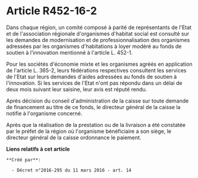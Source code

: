 # Article R452-16-2

Dans chaque région, un comité composé à parité de représentants de l'Etat et de l'association régionale d'organismes
d'habitat social est consulté sur les demandes de modernisation et de professionnalisation des organismes adressées par les
organismes d'habitations à loyer modéré au fonds de soutien à l'innovation mentionné à l'article L. 452-1. 

Pour les sociétés d'économie mixte et les organismes agréés en application de l'article L. 365-2, leurs fédérations
respectives consultent les services de l'Etat sur leurs demandes d'aides adressées au fonds de soutien à l'innovation. Si les
services de l'Etat n'ont pas répondu dans un délai de deux mois suivant leur saisine, leur avis est réputé rendu. 

Après décision du conseil d'administration de la caisse sur toute demande de financement au titre de ce fonds, le directeur
général de la caisse la notifie à l'organisme concerné. 

Après que la réalisation de la prestation ou de la livraison a été constatée par le préfet de la région où l'organisme
bénéficiaire a son siège, le directeur général de la caisse ordonnance le paiement.

**Liens relatifs à cet article**

	**Créé par**:

	  - Décret n°2016-295 du 11 mars 2016 - art. 14
